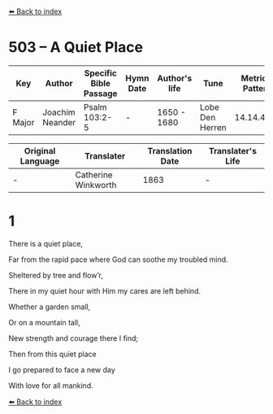 [⬅️ Back to index](../README.md)

# 503 – A Quiet Place

Key | Author   | Specific Bible Passage     |Hymn Date |Author's life |Tune |Metrical Pattern   |Composer/Source                                                                                        
-- | --------- | ---------------------------|----------|--------------|-----|-------------------|-------------   
F Major  | Joachim Neander      | Psalm 103:2-5 | -  | 1650 - 1680 | Lobe Den Herren | 14.14.4.7.8 | Chorale Book for England, 1863 

Original Language | Translater | Translation Date   | Translater's Life     
----------------- | --------- | --------------------|-------------   
\-  | Catherine Winkworth      | 1863 | -  | 1827 - 1878 



# 1

There is a quiet place,

Far from the rapid pace where God can soothe my troubled mind.

Sheltered by tree and flow’r,

There in my quiet hour with Him my cares are left behind.

Whether a garden small,

Or on a mountain tall,

New strength and courage there I find;

Then from this quiet place

I go prepared to face a new day

With love for all mankind.

[⬅️ Back to index](../README.md)
